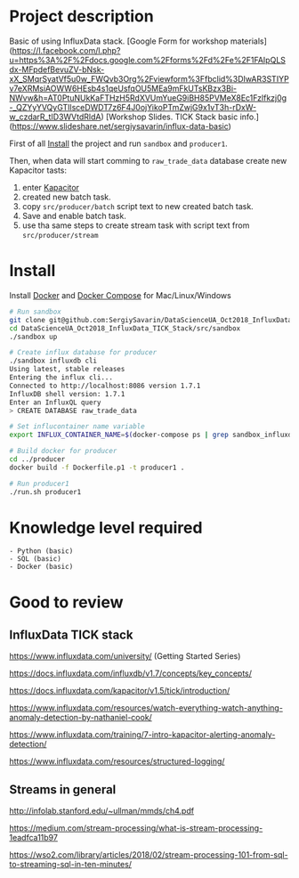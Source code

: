 # Project description

Basic of using InfluxData stack. 
[Google Form for workshop materials]
(https://l.facebook.com/l.php?u=https%3A%2F%2Fdocs.google.com%2Fforms%2Fd%2Fe%2F1FAIpQLSdx-MFpdefBevuZV-bNsk-xX_SMqrSyatVf5u0w_FWQvb3Org%2Fviewform%3Ffbclid%3DIwAR3STIYPv7eXRMsiAOWW6HEsb4s1qeUsfqOU5MEa9mFkUTsKBzx3Bi-NWvw&h=AT0PtuNUkKaFTHzH5RdXVUmYueG9iBH85PVMeX8Ec1Fzlfkzj0g-_QZYyYVQyGTIlsceDWDT7z6F4J0ojYikoPTmZwjG9x1vT3h-rDxW-w_czdarR_tID3WVtdRldA) 
[Workshop Slides. TICK Stack basic info.]
(https://www.slideshare.net/sergiysavarin/influx-data-basic)



First of all [Install](#Install) the project and run `sandbox` and `producer1`.

Then, when data will start comming to `raw_trade_data` database
create new Kapacitor tasts:

1. enter [Kapacitor](http://localhost:8888/sources/10000/alert-rules)
2. created new batch task.
3. copy `src/producer/batch` script text to new created batch task.
4. Save and enable batch task.
3. use tha same steps to create stream task with script text from `src/producer/stream`

# Install

Install [Docker](https://www.docker.com/get-started) and
[Docker Compose](https://docs.docker.com/compose/install/) for Mac/Linux/Windows

```bash
# Run sandbox
git clone git@github.com:SergiySavarin/DataScienceUA_Oct2018_InfluxData_TICK_Stack.git
cd DataScienceUA_Oct2018_InfluxData_TICK_Stack/src/sandbox
./sandbox up

# Create influx database for producer
./sandbox influxdb cli
Using latest, stable releases
Entering the influx cli...
Connected to http://localhost:8086 version 1.7.1
InfluxDB shell version: 1.7.1
Enter an InfluxQL query
> CREATE DATABASE raw_trade_data

# Set influcontainer name variable
export INFLUX_CONTAINER_NAME=$(docker-compose ps | grep sandbox_influxdb | awk '{print $1}')

# Build docker for producer
cd ../producer
docker build -f Dockerfile.p1 -t producer1 .

# Run producer1
./run.sh producer1
```

# Knowledge level required

    - Python (basic)
    - SQL (basic)
    - Docker (basic)

# Good to review

## InfluxData TICK stack
https://www.influxdata.com/university/ (Getting Started Series)

https://docs.influxdata.com/influxdb/v1.7/concepts/key_concepts/

https://docs.influxdata.com/kapacitor/v1.5/tick/introduction/

https://www.influxdata.com/resources/watch-everything-watch-anything-anomaly-detection-by-nathaniel-cook/

https://www.influxdata.com/training/7-intro-kapacitor-alerting-anomaly-detection/

https://www.influxdata.com/resources/structured-logging/

## Streams in general
http://infolab.stanford.edu/~ullman/mmds/ch4.pdf

https://medium.com/stream-processing/what-is-stream-processing-1eadfca11b97

https://wso2.com/library/articles/2018/02/stream-processing-101-from-sql-to-streaming-sql-in-ten-minutes/
